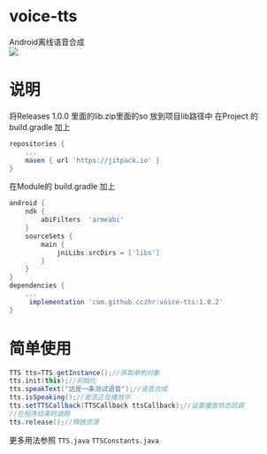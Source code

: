 # voice-tts 
Android离线语音合成   
[![](https://jitpack.io/v/cczhr/voice-tts.svg)](https://jitpack.io/#cczhr/voice-tts)

# 说明
将Releases 1.0.0 里面的lib.zip里面的so 放到项目lib路径中
在Project 的 build.gradle 加上

```groovy
repositories {
    ...
	maven { url 'https://jitpack.io' }
}
```

在Module的 build.gradle 加上

```groovy
android {
    ndk {  
        abiFilters  'armeabi' 
    }
    sourceSets {
        main {
            jniLibs.srcDirs = ['libs']
        }
    }
}
dependencies {
    ...
	 implementation 'com.github.cczhr:voice-tts:1.0.2'
}
```

# 简单使用
```java
TTS tts=TTS.getInstance();//获取单例对象
tts.init(this);//初始化
tts.speakText("这是一条测试语音");//语音合成
tts.isSpeaking();//是否正在播放中
tts.setTTSCallback(TTSCallback ttsCallback);//设置播放状态回调
//在程序结束时调用
tts.release();//释放资源
```
更多用法参照 `TTS.java` `TTSConstants.java`
